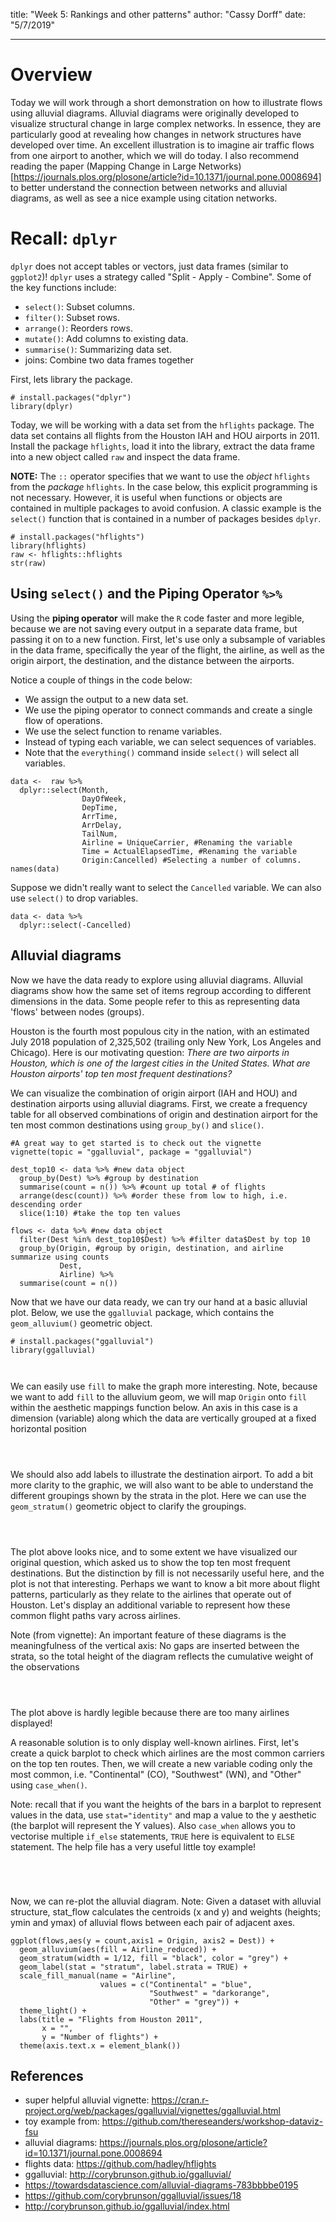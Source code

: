 
title: "Week 5: Rankings and other patterns"
author: "Cassy Dorff"
date: "5/7/2019"

---

# Overview
Today we will work through a short demonstration on how to illustrate flows using alluvial diagrams. Alluvial diagrams were originally developed to visualize structural change in large complex networks. In essence, they are particularly good at revealing how changes in network structures have developed over time. An excellent illustration is to imagine air traffic flows from one airport to another, which we will do today. I also recommend reading the paper (Mapping Change in Large Networks)[https://journals.plos.org/plosone/article?id=10.1371/journal.pone.0008694] to better understand the connection between networks and alluvial diagrams, as well as see a nice example using citation networks. 

# Recall: `dplyr`
`dplyr` does not accept tables or vectors, just data frames (similar to `ggplot2`)! `dplyr` uses a strategy called "Split - Apply - Combine". Some of the key functions include:

* `select()`: Subset columns.
* `filter()`: Subset rows.
* `arrange()`: Reorders rows.
* `mutate()`: Add columns to existing data.
* `summarise()`: Summarizing data set.
* joins: Combine two data frames together

First, lets library the package.
```{r, message = F, warning=F}
# install.packages("dplyr")
library(dplyr)
```

Today, we will be working with a data set from the `hflights` package. The data set contains all flights from the Houston IAH and HOU airports in 2011. Install the package `hflights`, load it into the library, extract the data frame into a new object called `raw` and inspect the data frame.

**NOTE:** The `::` operator specifies that we want to use the *object* `hflights` from the *package* `hflights`. In the case below, this explicit programming is not necessary. However, it is useful when functions or  objects are contained in multiple packages to avoid confusion. A classic example is the `select()` function that is contained in a number of packages besides `dplyr`.
```{r}
# install.packages("hflights")
library(hflights)
raw <- hflights::hflights
str(raw)
```

## Using `select()` and the Piping Operator `%>%`

Using the **piping operator** will make the `R` code faster and more legible, because we are not saving every output in a separate data frame, but passing it on to a new function. First, let's use only a subsample of variables in the data frame, specifically the year of the flight, the airline, as well as the origin airport, the destination, and the distance between the airports.

Notice a couple of things in the code below:

* We  assign the output to a new data set.
* We use the piping operator to connect commands and create a single flow of operations.
* We use the select function to rename variables.
* Instead of typing each variable, we can select sequences of variables.
* Note that the `everything()` command inside `select()` will select all variables.

```{r}
data <-  raw %>%
  dplyr::select(Month,
                DayOfWeek,
                DepTime,
                ArrTime,
                ArrDelay,
                TailNum,
                Airline = UniqueCarrier, #Renaming the variable
                Time = ActualElapsedTime, #Renaming the variable
                Origin:Cancelled) #Selecting a number of columns. 
names(data)
```

Suppose we didn't really want to select the `Cancelled` variable. We can also use `select()` to drop variables.
```{r}
data <- data %>%
  dplyr::select(-Cancelled)
```

## Alluvial diagrams

Now we have the data ready to explore using alluvial diagrams. Alluvial diagrams show how the same set of items regroup according to different dimensions in the data. Some people refer to this as representing data 'flows' between nodes (groups).

Houston is the fourth most populous city in the nation, with an estimated July 2018 population of 2,325,502 (trailing only New York, Los Angeles and Chicago).  Here is our motivating question: *There are two airports in Houston, which is one of the largest cities in the United States. What are Houston airports' top ten most frequent destinations?* 

We can visualize the combination of origin airport (IAH and HOU) and destination airports using alluvial diagrams.  First, we create a frequency table for all observed combinations of origin and destination airport for the ten most common destinations using `group_by()` and `slice()`.

```{r}
#A great way to get started is to check out the vignette 
vignette(topic = "ggalluvial", package = "ggalluvial")
```

```{r, warning = F, message = F, fig.height = 4, fig.width = 6}
dest_top10 <- data %>% #new data object
  group_by(Dest) %>% #group by destination
  summarise(count = n()) %>% #count up total # of flights
  arrange(desc(count)) %>% #order these from low to high, i.e. descending order
  slice(1:10) #take the top ten values 

flows <- data %>% #new data object
  filter(Dest %in% dest_top10$Dest) %>% #filter data$Dest by top 10
  group_by(Origin, #group by origin, destination, and airline summarize using counts
           Dest,
           Airline) %>%
  summarise(count = n())
```

Now that we have our data ready, we can try our hand at a basic alluvial plot. Below, we use the `ggalluvial` package, which contains the `geom_alluvium()` geometric object.

```{r}
# install.packages("ggalluvial")
library(ggalluvial)



```

We can easily use `fill` to make the graph more interesting. Note, because we want to add `fill` to the alluvium geom, we will map `Origin` onto `fill` within the aesthetic mappings function below. An axis in this case is a dimension (variable) along which the data are vertically grouped at a fixed horizontal position

```{r, warning = F, message = F, fig.height = 4, fig.width = 6}



```

We should also add labels to illustrate the destination airport. To add a bit more clarity to the graphic, we will also want to be able to understand the different groupings shown by the strata in the plot. Here we can use the `geom_stratum()` geometric object to clarify the groupings.

```{r, warning = F, message = F, fig.height = 4, fig.width = 6}



```

The plot above looks nice, and to some extent we have visualized our original question, which asked us to show the top ten most frequent destinations.  But the distinction by fill is not necessarily useful here, and the plot is not that interesting. Perhaps we want to know a bit more about flight patterns, particularly as they relate to the airlines that operate out of Houston. Let's  display an additional variable to represent how these common flight paths vary across airlines.

Note (from vignette): An important feature of these diagrams is the meaningfulness of the vertical axis: No gaps are inserted between the strata, so the total height of the diagram reflects the cumulative weight of the observations

```{r, warning = F, message = F, fig.height = 4, fig.width = 6}



```

The plot above is hardly legible because there are too many airlines displayed! 

A reasonable solution is to only display well-known airlines. First, let's create a quick barplot to check which airlines are the most common carriers on the top ten routes. Then, we will create a new variable coding only the most common, i.e. "Continental" (CO), "Southwest" (WN), and "Other" using `case_when()`.

Note: recall that if you want the heights of the bars in a barplot to represent values in the data, use `stat="identity"` and map a value to the y aesthetic (the barplot will represent the Y values). Also `case_when` allows you to vectorise multiple `if_else` statements, `TRUE` here is equivalent to `ELSE` statement. The help file has a very useful little toy example! 

```{r, warning = F, message = F, fig.height = 2, fig.width = 4}




```

Now, we can re-plot the alluvial diagram. Note: Given a dataset with alluvial structure, stat_flow calculates the centroids (x and y) and weights (heights; ymin and ymax) of alluvial flows between each pair of adjacent axes.

```{r fig.height=4, fig.width=, message=FALSE, warning=FALSE}
ggplot(flows,aes(y = count,axis1 = Origin, axis2 = Dest)) +
  geom_alluvium(aes(fill = Airline_reduced)) +
  geom_stratum(width = 1/12, fill = "black", color = "grey") +
  geom_label(stat = "stratum", label.strata = TRUE) +
  scale_fill_manual(name = "Airline",
                    values = c("Continental" = "blue",
                               "Southwest" = "darkorange",
                               "Other" = "grey")) +
  theme_light() +
  labs(title = "Flights from Houston 2011",
       x = "",
       y = "Number of flights") +
  theme(axis.text.x = element_blank())
```

## References
- super helpful alluvial vignette: https://cran.r-project.org/web/packages/ggalluvial/vignettes/ggalluvial.html
- toy example from: https://github.com/thereseanders/workshop-dataviz-fsu
- alluvial diagrams: https://journals.plos.org/plosone/article?id=10.1371/journal.pone.0008694
- flights data: https://github.com/hadley/hflights
- ggalluvial: http://corybrunson.github.io/ggalluvial/
- https://towardsdatascience.com/alluvial-diagrams-783bbbbe0195
- https://github.com/corybrunson/ggalluvial/issues/18
- http://corybrunson.github.io/ggalluvial/index.html